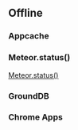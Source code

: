## Offline



### Appcache 


### Meteor.status()

[Meteor.status()](http://docs.meteor.com/#meteor_status)  


### GroundDB


### Chrome Apps

  
